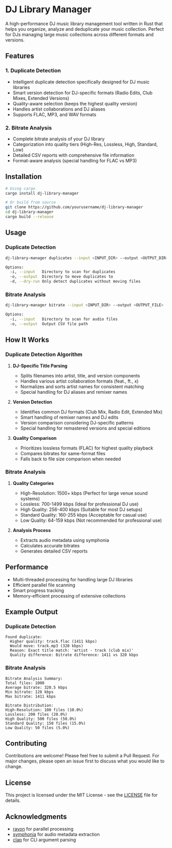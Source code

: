 # DJ Library Manager

A high-performance DJ music library management tool written in Rust that helps you organize, analyze and deduplicate your music collection. Perfect for DJs managing large music collections across different formats and versions.

## Features

### 1. Duplicate Detection
- Intelligent duplicate detection specifically designed for DJ music libraries
- Smart version detection for DJ-specific formats (Radio Edits, Club Mixes, Extended Versions)
- Quality-aware selection (keeps the highest quality version)
- Handles artist collaborations and DJ aliases
- Supports FLAC, MP3, and WAV formats

### 2. Bitrate Analysis
- Complete bitrate analysis of your DJ library
- Categorization into quality tiers (High-Res, Lossless, High, Standard, Low)
- Detailed CSV reports with comprehensive file information
- Format-aware analysis (special handling for FLAC vs MP3)

## Installation

```bash
# Using cargo
cargo install dj-library-manager

# Or build from source
git clone https://github.com/yourusername/dj-library-manager
cd dj-library-manager
cargo build --release
```

## Usage

### Duplicate Detection
```bash
dj-library-manager duplicates --input <INPUT_DIR> --output <OUTPUT_DIR> [--dry-run]

Options:
  -i, --input   Directory to scan for duplicates
  -o, --output  Directory to move duplicates to
  -d, --dry-run Only detect duplicates without moving files
```

### Bitrate Analysis
```bash
dj-library-manager bitrate --input <INPUT_DIR> --output <OUTPUT_FILE>

Options:
  -i, --input   Directory to scan for audio files
  -o, --output  Output CSV file path
```

## How It Works

### Duplicate Detection Algorithm

1. **DJ-Specific Title Parsing**
   - Splits filenames into artist, title, and version components
   - Handles various artist collaboration formats (feat., ft., x)
   - Normalizes and sorts artist names for consistent matching
   - Special handling for DJ aliases and remixer names

2. **Version Detection**
   - Identifies common DJ formats (Club Mix, Radio Edit, Extended Mix)
   - Smart handling of remixer names and DJ edits
   - Version comparison considering DJ-specific patterns
   - Special handling for remastered versions and special editions

3. **Quality Comparison**
   - Prioritizes lossless formats (FLAC) for highest quality playback
   - Compares bitrates for same-format files
   - Falls back to file size comparison when needed

### Bitrate Analysis

1. **Quality Categories**
   - High-Resolution: 1500+ kbps (Perfect for large venue sound systems)
   - Lossless: 700-1499 kbps (Ideal for professional DJ use)
   - High Quality: 256-400 kbps (Suitable for most DJ setups)
   - Standard Quality: 160-255 kbps (Acceptable for casual use)
   - Low Quality: 64-159 kbps (Not recommended for professional use)

2. **Analysis Process**
   - Extracts audio metadata using symphonia
   - Calculates accurate bitrates
   - Generates detailed CSV reports

## Performance

- Multi-threaded processing for handling large DJ libraries
- Efficient parallel file scanning
- Smart progress tracking
- Memory-efficient processing of extensive collections

## Example Output

### Duplicate Detection
```
Found duplicate:
  Higher quality: track.flac (1411 kbps)
  Would move: track.mp3 (320 kbps)
  Reason: Exact title match: 'artist - track (club mix)'
  Quality difference: Bitrate difference: 1411 vs 320 kbps
```

### Bitrate Analysis
```
Bitrate Analysis Summary:
Total files: 1000
Average bitrate: 320.5 kbps
Min bitrate: 128 kbps
Max bitrate: 1411 kbps

Bitrate Distribution:
High-Resolution: 100 files (10.0%)
Lossless: 200 files (20.0%)
High Quality: 500 files (50.0%)
Standard Quality: 150 files (15.0%)
Low Quality: 50 files (5.0%)
```

## Contributing

Contributions are welcome! Please feel free to submit a Pull Request. For major changes, please open an issue first to discuss what you would like to change.

## License

This project is licensed under the MIT License - see the [LICENSE](LICENSE) file for details.

## Acknowledgments

- [rayon](https://github.com/rayon-rs/rayon) for parallel processing
- [symphonia](https://github.com/pdeljanov/Symphonia) for audio metadata extraction
- [clap](https://github.com/clap-rs/clap) for CLI argument parsing